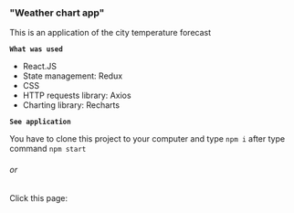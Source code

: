 ### **"Weather chart app"**

This is an application of the city temperature forecast

**`What was used`**

- React.JS
- State management: Redux
- CSS
- HTTP requests library: Axios
- Charting library: Recharts

**`See application`**

You have to clone this project to your computer and type `npm i` after type command `npm start`

###### or

Click this page: 